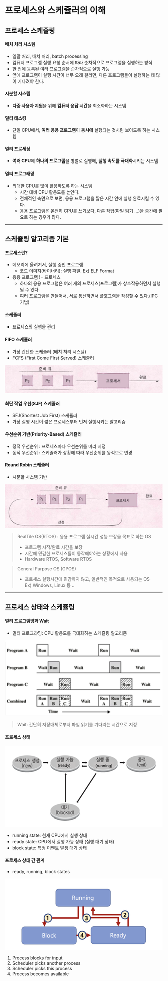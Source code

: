 # 프로세스와 스케쥴러의 이해

## 프로세스 스케쥴링

#### 배치 처리 시스템
* 일괄 처리,  배치 처리, batch processing
* 컴퓨터 프로그램 실행 요청 순서에 따라 순차적으로 프로그램을 실행하는 방식
* 한 번에 등록된 여러 프로그램을 순차적으로 실행 가능
* 앞에 프로그램이 실행 시간이 너무 오래 걸리면, 다른 프로그램들이 실행하는 데 많이 기다려야 한다.

#### 시분할 시스템
* **다중 사용자 지원**을 위해 **컴퓨터 응답 시간**을 최소화하는 시스템

#### 멀티 태스킹
* 단일 CPU에서, **여러 응용 프로그램**이 **동시에** 실행되는 것처럼 보이도록 하는 시스템

#### 멀티 프로세싱
* **여러 CPU**에 **하나의 프로그램**을 병렬로 실행해, **실행 속도를 극대화**시키는 시스템

#### 멀티 프로그래밍
* 최대한 CPU를 많이 활용하도록 하는 시스템
	* 시간 대비 CPU 활용도를 높인다.
	* 전체적인 측면으로 보면, 응용 프로그램을 짧은 시간 안에 실행 완료시킬 수 있다.
	* 응용 프로그램은 온전히 CPU를 쓰기보다, 다른 작업(파일 읽기 …)을 중간에 필요로 하는 경우가 많다.


---

## 스케쥴링 알고리즘 기본
#### 프로세스란?
* 메모리에 올려져서, 실행 중인 프로그램
	* 코드 이미지(바이너리): 실행 파일. Ex) ELF Format
* 응용 프로그램 != 프로세스
	* 하나의 응용 프로그램은 여러 개의 프로세스(프로그램)가 상호작용하면서 실행될 수 있다.
	* 여러 프로그램을 만들어서, 서로 통신하면서 플호그램을 작성할 수 있다.(IPC 기법)

#### 스케쥴러
* 프로세스의 실행을 관리

#### FIFO 스케쥴러
* 가장 간단한 스케쥴러 (배치 처리 시스템)
* FCFS (First Come First Served) 스케쥴러 

![](images/04_01.png)

#### 최단 작업 우선(SJF) 스케쥴러
* SFJ(Shortest Job First) 스케쥴러
* 가장 실행 시간이 짧은 프로세스부터 먼저 실행시키는 알고리즘

#### 우선순위 기반(Priority-Based) 스케쥴러
* 정적 우선순위 : 프로세스마다 우선순위를 미리 지정
* 동적 우선순위 : 스케쥴러가 상황에 따라 우선순위를 동적으로 변경

#### Round Robin 스케쥴러
* 시분할 시스템 기반

![](images/04_02.png)

> RealTile OS(RTOS) : 응용 프로그램 실시간 성능 보장을 목표로 하는 OS  
> - 프로그램 시작/완료 시간을 보장  
> - 시간에 민감한 프로세스들이 동작해야하는 상황에서 사용  
> - Hardware RTOS, Software RTOS  

> General Purpose OS (GPOS)  
> - 프로세스 실행시간에 민감하지 않고, 일반적인 목적으로 사용되는 OS  
> Ex) Windows, Linux 등 ..  

---

## 프로세스 상태와 스케쥴링

#### 멀티 프로그램밍과 Wait
* 멀티 프로그랴밍: CPU 활용도를 극대화하는 스케쥴링 알고리즘

![](images/04_03.png)

> Wait: 간단히 저장매체로부터 파일 읽기를 기다리는 시간으로 지정  

#### 프로세스 상태

![](images/04_04.png)

* running state: 현재 CPU에서 실행 상태
* ready state: CPU에서 실행 가능 상태 (실행 대기 상태)
* block state: 특정 이벤트 발생 대기 상태

#### 프로세스 상태 간 관계
* ready, running, block states

![](images/04_05.png)

1. Process blocks for input
2. Scheduler picks another process
3. Scheduler picks this process
4. Process becomes available
